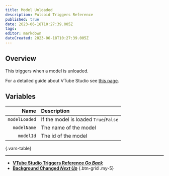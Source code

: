 ```yaml
---
title: Model Unloaded
description: Pulsoid Triggers Reference
published: true
date: 2023-06-18T10:27:39.005Z
tags: 
editor: markdown
dateCreated: 2023-06-18T10:27:39.005Z
---
```


## Overview
This triggers when a model is unloaded.

For a detailed guide about VTube Studio see [this page](/Integrations/VTube-Studio).

## Variables
Name | Description
----:|:------------
`modelLoaded` | If the model is loaded `True`/`False`
`modelName` | The name of the model
`modelId` | The id of the model
{.vars-table}

---

- [<i class="mdi mdi-chevron-left"></i>**VTube Studio Triggers Reference *Go Back***](/Triggers/VTube-Studio)
- [<i class="mdi mdi-projector-screen" style="color: #ff99cc;"></i> **Background Changed *Next Up***](/Triggers/VTube-Studio/Background-Changed)
{.btn-grid .my-5}